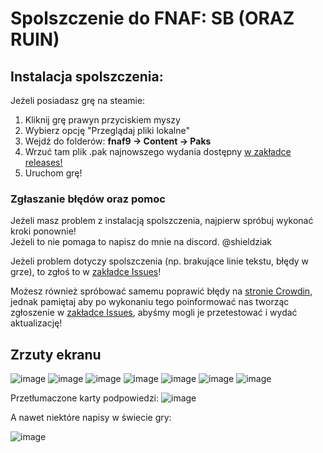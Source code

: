 # Spolszczenie do FNAF: SB (ORAZ RUIN)

## Instalacja spolszczenia:

Jeżeli posiadasz grę na steamie:
1. Kliknij grę prawyn przyciskiem myszy
2. Wybierz opcję "Przeglądaj pliki lokalne"
3. Wejdź do folderów: **fnaf9 -> Content -> Paks**
4. Wrzuć tam plik .pak najnowszego wydania dostępny [w zakładce releases!](https://github.com/Shieldowskyy/fnafpl/releases/tag/fnaf9-stable1)
5. Uruchom grę!

### Zgłaszanie błędów oraz pomoc
Jeżeli masz problem z instalacją spolszczenia, najpierw spróbuj wykonać kroki ponownie!\
Jeżeli to nie pomaga to napisz do mnie na discord. @shieldziak

Jeżeli problem dotyczy spolszczenia (np. brakujące linie tekstu, błędy w grze), to zgłoś to w [zakładce Issues](https://github.com/Shieldowskyy/fnafpl/issues)!

Możesz również spróbować samemu poprawić błędy na [stronie Crowdin](https://crowdin.com/project/spolszczenie-fnaf-sb/pl), jednak pamiętaj aby po wykonaniu tego poinformować nas tworząc zgłoszenie w [zakładce Issues](https://github.com/Shieldowskyy/fnafpl/issues), abyśmy mogli je przetestować i wydać aktualizację!

## Zrzuty ekranu

![image](https://user-images.githubusercontent.com/32707076/236043351-5fac1cba-0948-4bc8-947d-1961461a4012.png)
![image](https://user-images.githubusercontent.com/32707076/236296001-af763f0b-64f1-4b7d-b1b2-5351c1633322.png)
![image](https://user-images.githubusercontent.com/32707076/236043442-bb249b66-bbbc-4c4a-b8a1-0ab44ff0337f.png)
![image](https://user-images.githubusercontent.com/32707076/236043505-bb98338c-fc91-4f1c-9f1b-bc4698f1ce27.png)
![image](https://user-images.githubusercontent.com/32707076/236043640-fdc50726-231a-4eb2-9a46-bdec64da2310.png)
![image](https://user-images.githubusercontent.com/32707076/236044006-332781aa-9137-4eb6-85cc-0fc26cc57fcd.png)
![image](https://user-images.githubusercontent.com/32707076/236044246-62737a0f-fe2c-4369-9fed-38acbd4ff657.png)

Przetłumaczone karty podpowiedzi:
![image](https://user-images.githubusercontent.com/32707076/236044483-12d6dc2e-2270-4acf-b7f8-ae8c83861d6c.png)

A nawet niektóre napisy w świecie gry:

![image](https://user-images.githubusercontent.com/32707076/236044721-95622744-61aa-45f3-ac55-a5edb124b5be.png)

